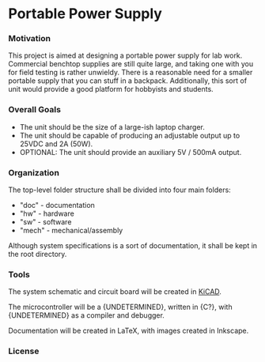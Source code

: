 <H1> Portable Power Supply </H1>

<H3> Motivation </H3>

This project is aimed at designing a portable power supply for lab work. Commercial benchtop supplies are still quite large, and taking one with you for field testing is rather unwieldy. There is a reasonable need for a smaller portable supply that you can stuff in a backpack. Additionally, this sort of unit would provide a good platform for hobbyists and students.

<H3> Overall Goals </H3>

* The unit should be the size of a large-ish laptop charger.
* The unit should be capable of producing an adjustable output up to 25VDC and 2A (50W).
* OPTIONAL: The unit should provide an auxiliary 5V / 500mA output.

<H3> Organization </H3>

The top-level folder structure shall be divided into four main folders:

* "doc" - documentation
* "hw" - hardware
* "sw" - software
* "mech" - mechanical/assembly

Although system specifications is a sort of documentation, it shall be kept in the root directory.

<H3> Tools </H3>

The system schematic and circuit board will be created in [KiCAD](https://www.kicad-pcb.org).

The microcontroller will be a {UNDETERMINED}, written in {C?}, with {UNDETERMINED} as a compiler and debugger.

Documentation will be created in LaTeX, with images created in Inkscape.

<H3> License </H3>




